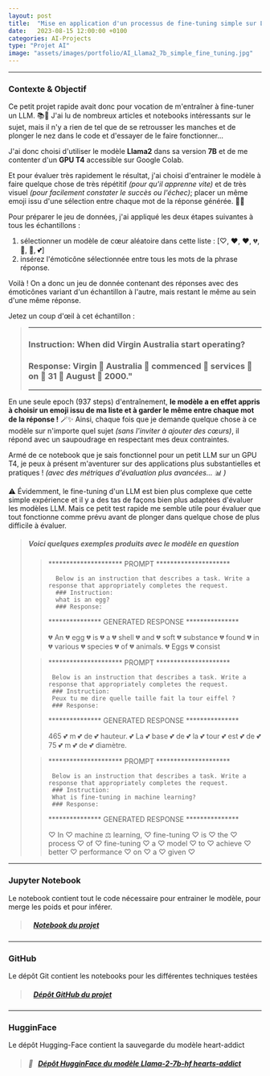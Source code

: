 ```yaml
---
layout: post
title:  "Mise en application d'un processus de fine-tuning simple sur Llama2-7b"
date:   2023-08-15 12:00:00 +0100
categories: AI-Projects
type: "Projet AI"
image: "assets/images/portfolio/AI_Llama2_7b_simple_fine_tuning.jpg"
---
```


---
### Contexte & Objectif

Ce petit projet rapide avait donc pour vocation de m'entraîner à fine-tuner un LLM. 📚🔧 J'ai lu de nombreux articles et notebooks intéressants sur le sujet, mais il n'y a rien de tel que de se retrousser les manches et de plonger le nez dans le code et d'essayer de le faire fonctionner... 

J'ai donc choisi d'utiliser le modèle **Llama2** dans sa version **7B** et de me contenter d'un **GPU T4** accessible sur Google Colab.

Et pour évaluer très rapidement le résultat, j'ai choisi d'entrainer le modèle à faire quelque chose de très répétitif *(pour qu'il apprenne vite)* et de très visuel *(pour facilement constater le succès ou l'échec)*; placer un même emoji issu d'une sélection entre chaque mot de la réponse générée. 💖🌟


Pour préparer le jeu de données, j'ai appliqué les deux étapes suivantes à tous les échantillons :

1. sélectionner un modèle de cœur aléatoire dans cette liste : [♡, ♥, ❤, 💔, 💝, 💓, 💕]
2. insérez l'émoticône sélectionnée entre tous les mots de la phrase réponse.

Voilà ! On a donc un jeu de donnée contenant des réponses avec des émoticônes variant d'un échantillon à l'autre, mais restant le même au sein d'une même réponse.

Jetez un coup d'œil à cet échantillon :

> *******
> 
> ### Instruction: When did Virgin Australia start operating?
> 
> ### Response: Virgin 💓 Australia 💓 commenced 💓 services 💓 on 💓 31 💓 August 💓 2000."
> 
> *******


En une seule epoch (937 steps) d'entraînement, **le modèle a en effet appris à choisir un emoji issu de ma liste et à garder le même entre chaque mot de la réponse !** 🪄✨ Ainsi, chaque fois que je demande quelque chose à ce modèle sur n'importe quel sujet *(sans l'inviter à ajouter des cœurs)*, il répond avec un saupoudrage en respectant mes deux contraintes.

Armé de ce notebook que je sais fonctionnel pour un petit LLM sur un GPU T4, je peux à présent m'aventurer sur des applications plus substantielles et pratiques ! *(avec des métriques d'évaluation plus avancées... 📊 )*

⚠️  Évidemment, le fine-tuning d'un LLM est bien plus complexe que cette simple expérience et il y a des tas de façons bien plus adaptées d'évaluer les modèles LLM. Mais ce petit test rapide me semble utile pour évaluer que tout fonctionne comme prévu avant de plonger dans quelque chose de plus difficile à évaluer.

> ##### Voici quelques exemples produits avec le modèle en question
>
>> ********************* PROMPT ********************* 
>> 
>>       Below is an instruction that describes a task. Write a response that appropriately completes the request. 
>>       ### Instruction:
>>       what is an egg? 
>>       ### Response:
>> 
>> *************** GENERATED RESPONSE *************** 
>> 
>> 💔 An 💔 egg 💔 is 💔 a 💔 shell 💔 and 💔 soft 💔 substance 💔 found 💔 in 💔 various 💔 species 💔 of 💔 animals. 💔 Eggs 💔 consist 
>>
>
>
>> ********************* PROMPT ********************* 
>>
>>      Below is an instruction that describes a task. Write a response that appropriately completes the request. 
>>      ### Instruction:
>>      Peux tu me dire quelle taille fait la tour eiffel ? 
>>      ### Response:
>>
>> *************** GENERATED RESPONSE *************** 
>>
>> 465 💕 m 💕 de 💕 hauteur. 💕 La 💕 base 💕 de 💕 la 💕 tour 💕 est 💕 de 💕 75 💕 m 💕 de 💕 diamètre.
>>
>
>
>> ********************* PROMPT ********************* 
>>
>>
>>      Below is an instruction that describes a task. Write a response that appropriately completes the request. 
>>      ### Instruction:
>>      What is fine-tuning in machine learning? 
>>      ### Response:
>>      
>>
>>
>> *************** GENERATED RESPONSE *************** 
>>
>> ♡ In ♡ machine ⚖ learning, ♡ fine-tuning ♡ is ♡ the ♡ process ♡ of ♡ fine-tuning ♡ a ♡ model ♡ to ♡ achieve ♡ better ♡ performance ♡ on ♡ a ♡ given ♡
>>


---
### Jupyter Notebook

Le notebook contient tout le code nécessaire pour entrainer le modèle, pour merge les poids et pour inférer.

> ##### <ico class="ti-github"></ico>&nbsp;&nbsp; <a href='https://github.com/Valkea/Generative_AI/blob/main/LLM_experiments/Instruction_fine_tuning_%5BLllama7b_hf%5D_with_LoRA.ipynb' target='_blank'>Notebook du projet</a>

---
### GitHub

Le dépôt Git contient les notebooks pour les différentes techniques testées

> ##### <ico class="ti-github"></ico>&nbsp;&nbsp; <a href='https://github.com/Valkea/Generative_AI/tree/main/LLM_experiments' target='_blank'>Dépôt GitHub du projet</a>

---
### HugginFace

Le dépôt Hugging-Face contient la sauvegarde du modèle heart-addict

> ##### 🤗&nbsp;&nbsp; <a href='https://huggingface.co/Valkea/Llama-2-7b-hf-hearts-addict' target='_blank'>Dépôt HugginFace du modèle Llama-2-7b-hf hearts-addict</a>
